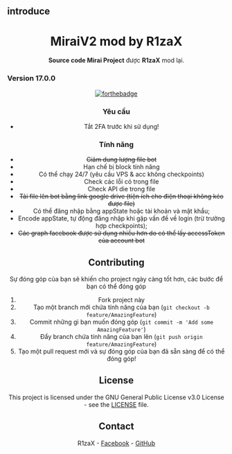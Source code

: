 
## introduce
<div align="center">
  <h1>MiraiV2 mod by R1zaX</h1>
 <strong>Source code Mirai Project</strong> được <strong>R1zaX</strong> mod lại.
</div>
	
</p>

### Version 17.0.0


<div align="center">

[![forthebadge](https://i.imgur.com/2xpgPtB.png)](https://bot13.bot13-v17.repl.co)

### Yêu cầu

- Tắt 2FA trước khi sử dụng!

### Tính năng

- ~~Giảm dung lượng file bot~~
- Hạn chế bị block tính năng
- Có thể chạy 24/7 (yêu cầu VPS & acc không checkpoints)
- Check các lỗi có trong file
- Check API die trong file
- ~~Tải file lên bot bằng link google drive (tiện ích cho điện thoại không kéo được file)~~
- Có thể đăng nhập bằng appState hoặc tài khoản và mật khẩu;   
- Encode appState, tự động đăng nhập khi gặp vấn đề về login (trừ trường hợp checkpoints);
- ~~Các graph facebook được sử dụng nhiều hơn do có thể lấy accessToken của account bot~~

## Contributing

Sự đóng góp của bạn sẽ khiến cho project ngày càng tốt hơn, các bước để bạn có thể đóng góp

1. Fork project này
2. Tạo một branch mới chứa tính năng của bạn (`git checkout -b feature/AmazingFeature`)
3. Commit những gì bạn muốn đóng góp (`git commit -m 'Add some AmazingFeature'`)
4. Đẩy branch chứa tính năng của bạn lên (`git push origin feature/AmazingFeature`)
5. Tạo một pull request mới và sự đóng góp của bạn đã sẵn sàng để có thể đóng góp!

<!-- LICENSE -->
## License

This project is licensed under the GNU General Public License v3.0 License - see the [LICENSE](LICENSE) file.

<!-- MARKDOWN LINKS & IMAGES -->
<!-- https://www.markdownguide.org/basic-syntax/#reference-style-links -->
[contributors-shield]: https://img.shields.io/github/contributors/github_username/repo_name.svg?style=for-the-badge
[contributors-url]: https://github.com/github_username/repo_name/graphs/contributors
[forks-shield]: https://img.shields.io/github/forks/github_username/repo_name.svg?style=for-the-badge
[forks-url]: https://github.com/github_username/repo_name/network/members
[stars-shield]: https://img.shields.io/github/stars/github_username/repo_name.svg?style=for-the-badge
[stars-url]: https://github.com/github_username/repo_name/stargazers
[issues-shield]: https://img.shields.io/github/issues/github_username/repo_name.svg?style=for-the-badge
[issues-url]: https://github.com/github_username/repo_name/issues
[license-shield]: https://img.shields.io/github/license/github_username/repo_name.svg?style=for-the-badge
[license-url]: https://github.com/github_username/repo_name/blob/master/LICENSE.txt
[linkedin-shield]: https://img.shields.io/badge/-LinkedIn-black.svg?style=for-the-badge&logo=linkedin&colorB=555
[linkedin-url]: https://linkedin.com/in/linkedin_username
[product-screenshot]: images/screenshot.png
[NodeJS]: https://upload.wikimedia.org/wikipedia/commons/d/d9/Node.js_logo.svg
[Node-url]: https://nodejs.org/en/
[Next.js]: https://nodejs.org/static/images/logo.svg
[Next-url]: https://nextjs.org/
[React.js]: https://img.shields.io/badge/React-20232A?style=for-the-badge&logo=react&logoColor=61DAFB
[React-url]: https://reactjs.org/
[Vue.js]: https://img.shields.io/badge/Vue.js-35495E?style=for-the-badge&logo=vuedotjs&logoColor=4FC08D
[Vue-url]: https://vuejs.org/
[Angular.io]: https://img.shields.io/badge/Angular-DD0031?style=for-the-badge&logo=angular&logoColor=white
[Angular-url]: https://angular.io/
[Svelte.dev]: https://img.shields.io/badge/Svelte-4A4A55?style=for-the-badge&logo=svelte&logoColor=FF3E00
[Svelte-url]: https://svelte.dev/
[Laravel.com]: https://img.shields.io/badge/Laravel-FF2D20?style=for-the-badge&logo=laravel&logoColor=white
[Laravel-url]: https://laravel.com
[Bootstrap.com]: https://img.shields.io/badge/Bootstrap-563D7C?style=for-the-badge&logo=bootstrap&logoColor=white
[Bootstrap-url]: https://getbootstrap.com
[JQuery.com]: https://img.shields.io/badge/jQuery-0769AD?style=for-the-badge&logo=jquery&logoColor=white
[JQuery-url]: https://jquery.com 

<!-- CONTACT -->
## Contact

R1zaX - [Facebook](https://www.facebook.com/RqzaX.VqnThuqn.040) - [GitHub](https://github.com/RqzaX040)
